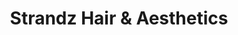 ---
title: "Strandz Hair & Aesthetics"
url: /creemore/strandz-hair-and-aesthetics/
shop: hairdresser
---